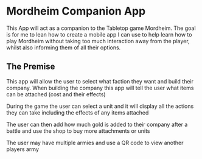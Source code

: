 # Mordheim Companion App
This App will act as a companion to the Tabletop game Mordheim. The goal is for me to lean how to create a mobile app I can use to help learn how to play Mordheim without taking too much interaction away from the player, whilst also informing them of all their options.

## The Premise
This app will allow the user to select what faction they want and build their company. When building the company this app will tell the user what items can be attached (cost and their effects)

During the game the user can select a unit and it will display all the actions they can take including the effects of any items attached

The user can then add how much gold is added to their company after a battle and use the shop to buy more attachments or units

The user may have multiple armies and use a QR code to view another players army
